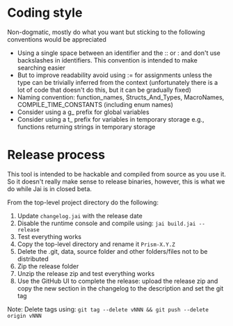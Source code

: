 # Coding style

Non-dogmatic, mostly do what you want but sticking to the following conventions would be appreciated

- Using a single space between an identifier and the :: or : and don't use backslashes in identifiers. This convention is intended to make searching easier
- But to improve readability avoid using := for assignments unless the type can be trivially inferred from the context (unfortunately there is a lot of code that doesn't do this, but it can be gradually fixed)
- Naming convention: function_names, Structs_And_Types, MacroNames, COMPILE_TIME_CONSTANTS (including enum names)
- Consider using a g_ prefix for global variables
- Consider using a t_ prefix for variables in temporary storage e.g., functions returning strings in temporary storage

# Release process

This tool is intended to be hackable and compiled from source as you use it. So it doesn't really make sense to release binaries, however, this is what we do while Jai is in closed beta.

From the top-level project directory do the following:

1. Update `changelog.jai` with the release date
2. Disable the runtime console and compile using: `jai build.jai -- release`
3. Test everything works
4. Copy the top-level directory and rename it `Prism-X.Y.Z`
5. Delete the .git, data, source folder and other folders/files not to be distributed
6. Zip the release folder
7. Unzip the release zip and test everything works
8. Use the GitHub UI to complete the release: upload the release zip and copy the new section in the changelog to the description and set the git tag

Note: Delete tags using: `git tag --delete vNNN && git push --delete origin vNNN`